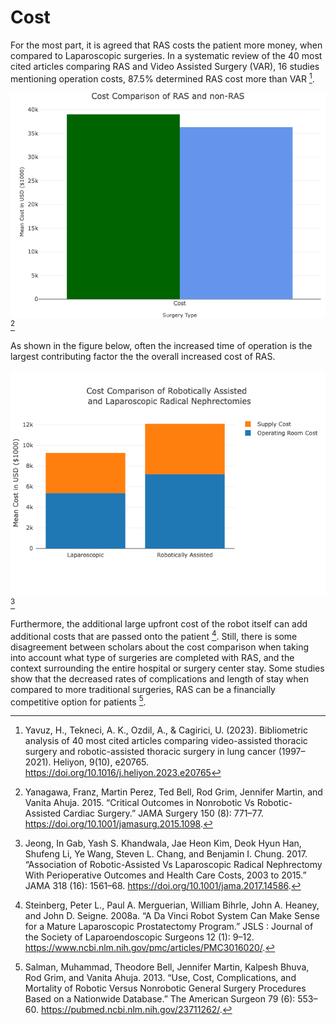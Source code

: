 # Cost

For the most part, it is agreed that RAS costs the patient more money, when compared to Laparoscopic surgeries. In a systematic review of the 40 most cited articles comparing RAS and Video Assisted Surgery (VAR), 16 studies mentioning operation costs, 87.5% determined RAS cost more than VAR [^1].

![Alt text](/img/cost2.png)
[^2]

As shown in the figure below, often the increased time of operation is the largest contributing factor the the overall increased cost of RAS.

![Alt text](/img/cost.png)
[^3]

Furthermore, the additional large upfront cost of the robot itself can add additional costs that are passed onto the patient [^4]. Still, there is some disagreement between scholars about the cost comparison when taking into account what type of surgeries are completed with RAS, and the context surrounding the entire hospital or surgery center stay. Some studies show that the decreased rates of complications and length of stay when compared to more traditional surgeries, RAS can be a financially competitive option for patients [^5].

[^1]: Yavuz, H., Tekneci, A. K., Ozdil, A., & Cagirici, U. (2023). Bibliometric analysis of 40 most cited articles comparing video-assisted thoracic surgery and robotic-assisted thoracic surgery in lung cancer (1997–2021). Heliyon, 9(10), e20765. https://doi.org/10.1016/j.heliyon.2023.e20765

[^2]: Yanagawa, Franz, Martin Perez, Ted Bell, Rod Grim, Jennifer Martin, and Vanita Ahuja. 2015. “Critical Outcomes in Nonrobotic Vs Robotic-Assisted Cardiac Surgery.” JAMA Surgery 150 (8): 771–77. https://doi.org/10.1001/jamasurg.2015.1098.

[^3]: Jeong, In Gab, Yash S. Khandwala, Jae Heon Kim, Deok Hyun Han, Shufeng Li, Ye Wang, Steven L. Chang, and Benjamin I. Chung. 2017. “Association of Robotic-Assisted Vs Laparoscopic Radical Nephrectomy With Perioperative Outcomes and Health Care Costs, 2003 to 2015.” JAMA 318 (16): 1561–68. https://doi.org/10.1001/jama.2017.14586.

[^4]: Steinberg, Peter L., Paul A. Merguerian, William Bihrle, John A. Heaney, and John D. Seigne. 2008a. “A Da Vinci Robot System Can Make Sense for a Mature Laparoscopic Prostatectomy Program.” JSLS : Journal of the Society of Laparoendoscopic Surgeons 12 (1): 9–12. https://www.ncbi.nlm.nih.gov/pmc/articles/PMC3016020/.

[^5]: Salman, Muhammad, Theodore Bell, Jennifer Martin, Kalpesh Bhuva, Rod Grim, and Vanita Ahuja. 2013. “Use, Cost, Complications, and Mortality of Robotic Versus Nonrobotic General Surgery Procedures Based on a Nationwide Database.” The American Surgeon 79 (6): 553–60. https://pubmed.ncbi.nlm.nih.gov/23711262/.

